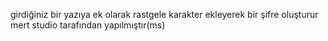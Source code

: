 girdiğiniz bir yazıya ek olarak rastgele karakter ekleyerek bir şifre oluşturur
mert studio tarafından yapılmıştır(ms)
